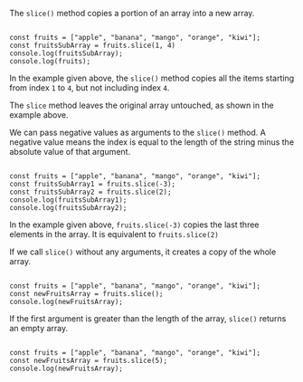 The `slice()` method copies
a portion of an array into a new array.

<codeblock language="javascript" type="lesson">
<code>
const fruits = ["apple", "banana", "mango", "orange", "kiwi"];
const fruitsSubArray = fruits.slice(1, 4)
console.log(fruitsSubArray);
console.log(fruits);
</code>
</codeblock>

In the example given above,
the `slice()` method copies
all the items starting from index `1` to `4`,
but not including index `4`.

The `slice` method leaves the
original array untouched,
as shown in the example above.

We can pass negative values as arguments
to the `slice()` method.
A negative value means the index is
equal to the length of the string
minus the absolute value of that argument.

<codeblock language="javascript" type="lesson">
<code>
const fruits = ["apple", "banana", "mango", "orange", "kiwi"];
const fruitsSubArray1 = fruits.slice(-3);
const fruitsSubArray2 = fruits.slice(2);
console.log(fruitsSubArray1);
console.log(fruitsSubArray2);
</code>
</codeblock>

In the example given above,
`fruits.slice(-3)` copies
the last three elements
in the array.
It is equivalent to
`fruits.slice(2)`

If we call `slice()` without any arguments,
it creates a copy of the whole array.

<codeblock language="javascript" type="lesson">
<code>
const fruits = ["apple", "banana", "mango", "orange", "kiwi"];
const newFruitsArray = fruits.slice();
console.log(newFruitsArray);
</code>
</codeblock>

If the first argument is
greater than the length of the array,
`slice()` returns an empty array.

<codeblock language="javascript" type="lesson">
<code>
const fruits = ["apple", "banana", "mango", "orange", "kiwi"];
const newFruitsArray = fruits.slice(5);
console.log(newFruitsArray);
</code>
</codeblock>